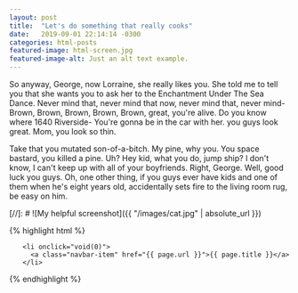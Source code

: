 ```yaml
---
layout: post
title:  "Let's do something that really cooks"
date:   2019-09-01 22:14:14 -0300
categories: html-posts
featured-image: html-screen.jpg
featured-image-alt: Just an alt text example.
---
```


So anyway, George, now Lorraine, she really likes you. She told me to tell you that she wants you to ask her to the Enchantment Under The Sea Dance. Never mind that, never mind that now, never mind that, never mind- Brown, Brown, Brown, Brown, Brown, great, you're alive. Do you know where 1640 Riverside- You're gonna be in the car with her. you guys look great. Mom, you look so thin.

Take that you mutated son-of-a-bitch. My pine, why you. You space bastard, you killed a pine. Uh? Hey kid, what you do, jump ship? I don't know, I can't keep up with all of your boyfriends. Right, George. Well, good luck you guys. Oh, one other thing, if you guys ever have kids and one of them when he's eight years old, accidentally sets fire to the living room rug, be easy on him.

[//]: # ![My helpful screenshot]({{ "/images/cat.jpg" | absolute_url }})


{% highlight html %}
  <ul class="menu-list">

    <li onclick="void(0)">
      <a class="navbar-item" href="{{ page.url }}">{{ page.title }}</a>
    </li>

  </ul>
{% endhighlight %}